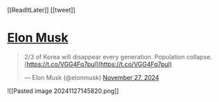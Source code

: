 [[ReadItLater]] [[tweet]]

# [Elon Musk](https://twitter.com/elonmusk/status/1861634709509570808)

> 2/3 of Korea will disappear every generation. Population collapse. [https://t.co/VGG4Fq7pul](https://t.co/VGG4Fq7pul)
> 
> — Elon Musk (@elonmusk) [November 27, 2024](https://twitter.com/elonmusk/status/1861634709509570808?ref_src=twsrc%5Etfw)


<!--⚠️Imgur upload failed, check dev console-->
![[Pasted image 20241127145820.png]]